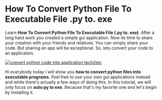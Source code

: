 # How To Convert Python File To Executable File .py to. exe
Learn **How To Convert Python File To Executable File (.py to. exe)**. After a long hard work you created a simple gui application. Now its time to share your creation with your friends and relatives. You can simply share your code. But sharing an app will be exceptional. So, lets convert your code to an application.

[![convert python code into application tech2etc](https://user-images.githubusercontent.com/80243988/135795418-7fdec694-f118-467b-a4eb-d6d4c94f19ec.PNG)](https://youtu.be/H51tczH3IZ0)

Hi everybody today i will show you **how to convert python files into executable programs**. Feel free to use your own gui applications instead and while there's actually a few ways of doing this. In this tutorial, we will only focus on **auto py to exe**. Because that's my favorite one and let's begin by installing it.
